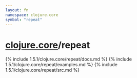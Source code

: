 ```yaml
---
layout: fn
namespace: clojure.core
symbol: "repeat"
---
```


# [clojure.core](../)/repeat

{% include 1.5.1/clojure.core/repeat/docs.md %}
{% include 1.5.1/clojure.core/repeat/examples.md %}
{% include 1.5.1/clojure.core/repeat/src.md %}

